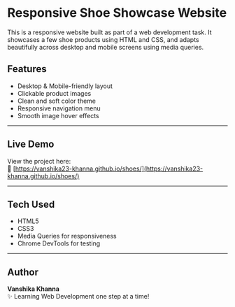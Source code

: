 #  Responsive Shoe Showcase Website

This is a responsive website built as part of a web development task. It showcases a few shoe products using HTML and CSS, and adapts beautifully across desktop and mobile screens using media queries.



## Features

-  Desktop & Mobile-friendly layout
-  Clickable product images
-  Clean and soft color theme
-  Responsive navigation menu
-  Smooth image hover effects

---


##  Live Demo

View the project here:  
🔗 [https://vanshika23-khanna.github.io/shoes/](https://vanshika23-khanna.github.io/shoes/)

---

##  Tech Used

- HTML5  
- CSS3  
- Media Queries for responsiveness  
- Chrome DevTools for testing

---

##  Author

**Vanshika Khanna**  
✨ Learning Web Development one step at a time!


